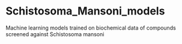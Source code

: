 # Schistosoma_Mansoni_models
Machine learning models trained on biochemical data of compounds screened against Schistosoma mansoni
